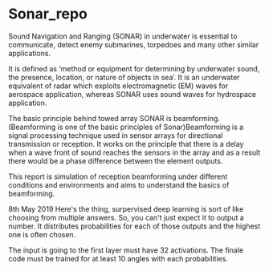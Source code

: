 # Sonar_repo

Sound Navigation and Ranging (SONAR) in underwater is essential to communicate, detect enemy submarines, torpedoes and many other similar applications.

It is defined as ‘method or equipment for  determining by underwater sound, the presence, location, or nature of objects in sea’. It is an underwater equivalent of radar which exploits electromagnetic (EM) waves for aerospace application, whereas SONAR uses sound waves for hydrospace application. 

The basic principle behind towed array SONAR is beamforming. (Beamforming is one of the basic principles of Sonar)Beamforming is a signal processing technique used in sensor arrays for directional transmission or reception. It works on the principle that there is a delay when a wave front of sound reaches the sensors in the array and as a result there would be a phase difference between the element outputs. 

This report is  simulation of reception beamforming under different conditions and environments and aims to understand the basics of beamforming.

8th May 2019
Here's the thing, surpervised deep learning is  sort of like choosing from multiple answers. So, you can't just expect it to output a number. It distributes probabilities for each of those outputs and the highest one is often chosen. 

The input is going to the first layer must have 32 activations. The finale code must be trained for at least 10 angles with each probabilities. 

